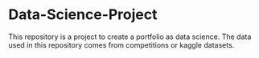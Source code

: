 # Data-Science-Project
This repository is a project to create a portfolio as data science. The data used in this repository comes from competitions or kaggle datasets.
